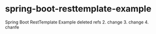 # spring-boot-resttemplate-example
Spring Boot RestTemplate Example 
deleted refs 
2. change
3. change
4. chanfe
